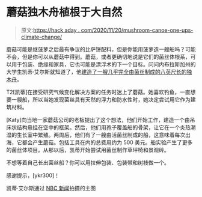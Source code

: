 # 蘑菇独木舟植根于大自然

> 原文:[https://hack aday . com/2020/11/20/mushroom-canoe-one-ups-climate-change/](https://hackaday.com/2020/11/20/mushroom-canoe-one-ups-climate-change/)

蘑菇可能是继菠萝之后最有争议的比萨饼配料，但是你能用菠萝造一艘船吗？可能不会，但是你可以从蘑菇中得到。蘑菇，或者更确切地说是它们的菌丝体根系，可以用于包装、绝缘和家具，它也可能是漂浮术的下一个目标。问问内布拉斯加州的大学生凯蒂·艾尔斯就知道了，他[建造了一艘几乎完全由菌丝制成的八英尺长的独木舟](https://www.nbcnews.com./news/us-news/fungus-answer-climate-change-student-who-grew-mushroom-canoe-says-n1185401)。

T2[凯蒂]在接受研究气候变化解决方案的任务时迷上了蘑菇。她喜欢钓鱼，一直想要一艘船，所以当她发现菌丝具有天然的浮力和防水性时，她决定尝试用它作为建筑材料。

[Katy]向当地一家蘑菇公司的老板提出了这个想法，他们开始工作，建造一个由吊床状结构悬挂在空中的框架。然后，他们用孢子覆盖船的骨架，让它在一个炎热潮湿的生长室中繁殖。两周后，他们有了一艘由活菌丝制成的船，这意味着每次出海，它都会产生蘑菇。包括工具在内的总费用约为 500 美元。船实验产生了更多的菌丝体项目。从那以后，凯蒂开始尝试用菌丝制作草坪椅和景观砖。

不想等着自己长出菌丝船？你可以用拉伸包装、包装带和树枝做一个。

感谢提示，[ykr300]！

凯蒂·艾尔斯通过 [NBC 新闻](https://www.nbcnews.com./news/us-news/fungus-answer-climate-change-student-who-grew-mushroom-canoe-says-n1185401)拍摄的主图
